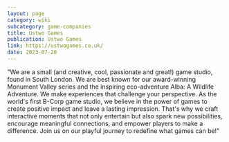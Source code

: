 ```yaml
---
layout: page
category: wiki
subcategory: game-companies
title: Ustwo Games
publication: Ustwo Games
link: https://ustwogames.co.uk/
date: 2023-07-20
---
```


"We are a small (and creative, cool, passionate and great!) game studio, found in South London. We are best known for our award-winning Monument Valley series and the inspiring eco-adventure Alba: A Wildlife Adventure. We make experiences that challenge your perspective. As the world's first B-Corp game studio, we believe in the power of games to create positive impact and leave a lasting impression. That's why we craft interactive moments that not only entertain but also spark new possibilities, encourage meaningful connections, and empower players to make a difference. Join us on our playful journey to redefine what games can be!"
